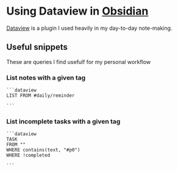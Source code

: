 # Using Dataview in [Obsidian](https://obsidian.md/)

[Dataview](https://blacksmithgu.github.io/obsidian-dataview/) is a plugin I used heavily in my day-to-day note-making.

## Useful snippets
These are queries I find usefulf for my personal workflow

### List notes with a given tag
````
```dataview
LIST FROM #daily/reminder 

```
````

### List incomplete tasks with a given tag

````
```dataview
TASK
FROM ""
WHERE contains(text, "#p0")
WHERE !completed

```
````
